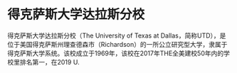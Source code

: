 # 得克萨斯大学达拉斯分校

得克萨斯大学达拉斯分校（The University of Texas at Dallas，简称UTD），是位于美国得克萨斯州理查德森市（Richardson）的一所公立研究型大学，隶属于得克萨斯大学系统。该校成立于1969年，该校在2017年THE全美建校50年内的学校里排名第一，在2019 U.